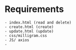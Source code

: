 # Requirements

    - index.html (read and delete)
    - create.html (create)
    - update.html (update)
    - css/milligram.css
    - JS/ axios
    - 